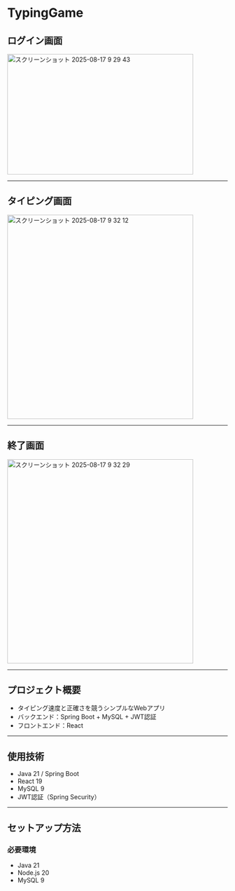 # TypingGame
## ログイン画面
<img width="425" height="275" alt="スクリーンショット 2025-08-17 9 29 43" src="https://github.com/user-attachments/assets/7acb7872-c442-4a2e-9dcd-26e78b4e716a" />

---

## タイピング画面
<img width="425" height="466" alt="スクリーンショット 2025-08-17 9 32 12" src="https://github.com/user-attachments/assets/5378fff6-1ac1-4753-bc5b-7cd905cfdd66" />

---

## 終了画面
<img width="425" height="466" alt="スクリーンショット 2025-08-17 9 32 29" src="https://github.com/user-attachments/assets/930bc233-19d8-4c6f-8f67-40066791950d" />

---


## プロジェクト概要
- タイピング速度と正確さを競うシンプルなWebアプリ
- バックエンド：Spring Boot + MySQL + JWT認証
- フロントエンド：React

---

## 使用技術
- Java 21 / Spring Boot
- React 19
- MySQL 9
- JWT認証（Spring Security）

---

## セットアップ方法

### 必要環境
- Java 21
- Node.js 20
- MySQL 9
